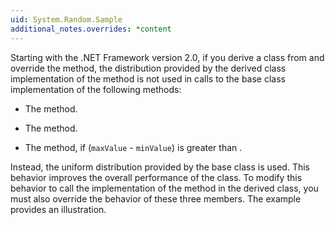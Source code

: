 ```yaml
---
uid: System.Random.Sample
additional_notes.overrides: *content
---
```


<p>Starting with the .NET Framework version 2.0, if you derive a class from <xref href="System.Random"></xref> and override the <xref href="System.Random.Sample"></xref> method, the distribution provided by the derived class implementation of the <xref href="System.Random.Sample"></xref> method is not used in calls to the base class implementation of the following methods:  
  
-   The <xref href="System.Random.NextBytes(System.Byte[])"></xref> method.  
  
-   The <xref href="System.Random.Next"></xref> method.  
  
-   The <xref href="System.Random.Next(System.Int32,System.Int32)"></xref> method, if (<code>maxValue</code> - <code>minValue</code>) is greater than <xref href="System.Int32.MaxValue"></xref>.  
  
 Instead, the uniform distribution provided by the base <xref href="System.Random"></xref> class is used. This behavior improves the overall performance of the <xref href="System.Random"></xref> class. To modify this behavior to call the implementation of the <xref href="System.Random.Sample"></xref> method in the derived class, you must also override the behavior of these three members. The example provides an illustration.</p>


